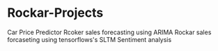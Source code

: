 # Rockar-Projects
Car Price Predictor
Rcoker sales forecasting using ARIMA
Rockar sales forcaseting using tensorflows's SLTM
Sentiment analysis
